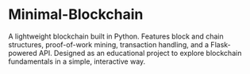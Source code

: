 # Minimal-Blockchain
A lightweight blockchain built in Python. Features block and chain structures, proof-of-work mining, transaction handling, and a Flask-powered API. Designed as an educational project to explore blockchain fundamentals in a simple, interactive way.

